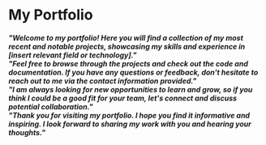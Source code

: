 # My Portfolio 
<h5>"Welcome to my portfolio! Here you will find a collection of my most recent and notable projects, showcasing my skills and experience in [insert relevant field or technology]."<br>
"Feel free to browse through the projects and check out the code and documentation. If you have any questions or feedback, don't hesitate to reach out to me via the contact information provided."<br>
"I am always looking for new opportunities to learn and grow, so if you think I could be a good fit for your team, let's connect and discuss potential collaboration."<br>
"Thank you for visiting my portfolio. I hope you find it informative and inspiring. I look forward to sharing my work with you and hearing your thoughts."</h5>
